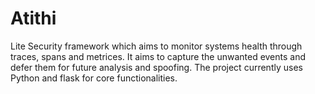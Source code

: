# Atithi
Lite Security framework which aims to monitor systems health through traces, spans and metrices. It aims to capture the unwanted events and defer them for future analysis and spoofing. The project currently uses Python and flask for core functionalities. 
